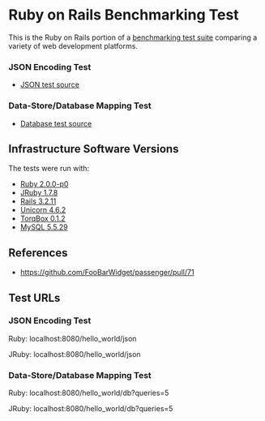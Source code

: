 # Ruby on Rails Benchmarking Test

This is the Ruby on Rails portion of a [benchmarking test suite](../) comparing a variety of web development platforms.

### JSON Encoding Test
* [JSON test source](app/controllers/hello_world_controller.rb)

### Data-Store/Database Mapping Test

* [Database test source](app/controllers/hello_world_controller.rb)


## Infrastructure Software Versions
The tests were run with:
* [Ruby 2.0.0-p0](http://www.ruby-lang.org/)
* [JRuby 1.7.8](http://jruby.org/)
* [Rails 3.2.11](http://rubyonrails.org/)
* [Unicorn 4.6.2](http://unicorn.bogomips.org/)
* [TorqBox 0.1.2](http://torquebox.org/torqbox/)
* [MySQL 5.5.29](https://dev.mysql.com/)

## References
* https://github.com/FooBarWidget/passenger/pull/71

## Test URLs
### JSON Encoding Test

Ruby:
localhost:8080/hello_world/json

JRuby:
localhost:8080/hello_world/json

### Data-Store/Database Mapping Test

Ruby:
localhost:8080/hello_world/db?queries=5

JRuby:
localhost:8080/hello_world/db?queries=5
